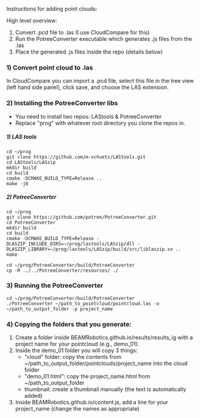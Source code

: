 Instructions for adding point clouds:

High level overview:
1) Convert .pcd file to .las (I use CloudCompare for this)
2) Run the PotreeConverter executable which generates .js files from the .las
3) Place the generated .js files inside the repo (details below)

### 1) Convert point cloud to .las
In CloudCompare you can import a .pcd file, select this file in the tree view (left hand side panel), click save, and choose the LAS extension.

### 2) Installing the PotreeConverter libs

* You need to install two repos: LAStools & PotreeConverter
* Replace "prog" with whatever root directory you clone the repos in.

##### 1) LAS tools
```
cd ~/prog
git clone https://github.com/m-schuetz/LAStools.git
cd LAStools/LASzip
mkdir build
cd build
cmake -DCMAKE_BUILD_TYPE=Release ..
make -j8
```

##### 2) PotreeConverter
```
cd ~/prog
git clone https://github.com/potree/PotreeConverter.git
cd PotreeConverter
mkdir build
cd build
cmake -DCMAKE_BUILD_TYPE=Release -DLASZIP_INCLUDE_DIRS=~/prog/lastools/LASzip/dll -DLASZIP_LIBRARY=~/prog/lastools/LASzip/build/src/liblaszip.so ..
make
```

```
cd ~/prog/PotreeConverter/build/PotreeConverter
cp -R ../../PotreeConverter/resources/ ./
```

### 3) Running the PotreeConverter

```
cd ~/prog/PotreeConverter/build/PotreeConverter
./PotreeConverter ~/path_to_pointcloud/pointcloud.las -o ~/path_to_output_folder -p project_name
```

### 4) Copying the folders that you generate:
1) Create a folder inside BEAMRobotics.github.io/results/results_ig with a project name for your pointcloud (e.g., demo_01).
2) Inside the demo_01 folder you will copy 3 things:
    - "cloud" folder: copy the contents from  ~/path_to_output_folder/pointclouds/project_name into the cloud folder
    - "demo_01.html": copy the project_name.html from ~/path_to_output_folder
    - thumbnail: create a thumbnail manually (the text is automatically added)
3) Inside BEAMRobotics.github.io/content.js, add a line for your project_name (change the names as appropriate)

